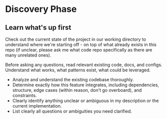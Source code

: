 # Discovery Phase

## Learn what's up first

Check out the current state of the project in our working directory to understand where we're starting off - on top of what already exists in this repo (if unclear, please ask me what code repo specifically as there are many unrelated ones).

Before asking any questions, read relevant existing code, docs, and configs. Understand what works, what patterns exist, what could be leveraged.

- Analyze and understand the existing codebase thoroughly.
- Determine exactly how this feature integrates, including dependencies, structure, edge cases (within reason, don't go overboard), and constraints.
- Clearly identify anything unclear or ambiguous in my description or the current implementation.
- List clearly all questions or ambiguities you need clarified.

